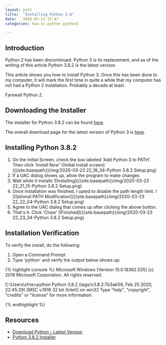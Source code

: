 ```yaml
---
layout: post
title:  "Installing Python 3.8"
date:   2020-03-23 21:47
categories: how-to python python3

---
```


## Introduction ##

Python 2 has been discontinued. Python 3 is its replacement, and as of the writing of this article Python 3.8.2 is the latest version.

This article shows you how to install Python 3. Once this has been done to my computer, it will mark the first time in quite a while
that my computer has not had a Python 2 installation. Probably a decade at least.

Farewall Python 2.

## Downloading the Installer #

The installer for Python 3.8.2 can be found [here](https://www.python.org/ftp/python/3.8.2/python-3.8.2.exe).

The overall download page for the latest version of Python 3 is [here](https://www.python.org/downloads/).

## Installing Python 3.8.2 ##

1. On the Initial Screen, check the box labeled 'Add Python 3 to PATH'. Then click 'Install Now'
![Initial install screen]({{site.basepath}}/img/2020-03-23 22_18_34-Python 3.8.2 Setup.png)
2. If a UAC dialog shows up, allow the program to make changes
3. Wait while it installs
![Installing]({{site.basepath}}/img/2020-03-23 22_21_15-Python 3.8.2 Setup.png)
4. Once installation was finished, I opted to disable the path length limit.
![Optional PATH Modification]({{site.basepath}}/img/2020-03-23 22_22_04-Python 3.8.2 Setup.png)
5. Agree to the UAC dialog that comes up after clicking the above button.
6. That's it. Click 'Close'
![Finished]({{site.basepath}}/img/2020-03-23 22_23_34-Python 3.8.2 Setup.png)

## Installation Verification ##

To verify the install, do the following:

1. Open a Command Prompt
2. Type 'python' and verify the output below shows up:

{% highlight console %}
Microsoft Windows [Version 10.0.18362.535]
(c) 2019 Microsoft Corporation. All rights reserved.

C:\Users\sfrie>python
Python 3.8.2 (tags/v3.8.2:7b3ab59, Feb 25 2020, 22:45:29) [MSC v.1916 32 bit (Intel)] on win32
Type "help", "copyright", "credits" or "license" for more information.
>>>

{% endhighlight %}

## Resources ##

* [Download Python - Latest Version](https://www.python.org/downloads/)
* [Python 3.8.2 Installer](https://www.python.org/ftp/python/3.8.2/python-3.8.2.exe)
